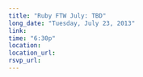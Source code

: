 ```yaml
---
title: "Ruby FTW July: TBD"
long_date: "Tuesday, July 23, 2013"
link:
time: "6:30p"
location:
location_url:
rsvp_url:
---
```

